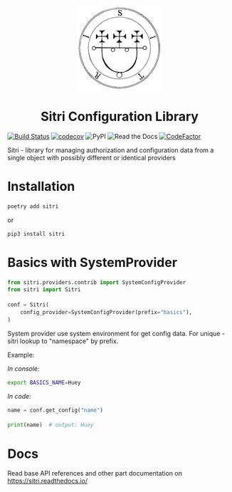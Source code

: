 
<p align="center">
  <a href="https://github.com/elastoo-team/sitri">
    <img src="docs/_static/logo.gif">
  </a>
  <h1 align="center">
    Sitri Configuration Library
  </h1>
</p>

[![Build Status](https://img.shields.io/endpoint.svg?url=https%3A%2F%2Factions-badge.atrox.dev%2FElastoo-Team%2Fsitri%2Fbadge&style=popout)](https://actions-badge.atrox.dev/Elastoo-Team/sitri/goto)
[![codecov](https://codecov.io/gh/Elastoo-Team/sitri/branch/master/graph/badge.svg)](https://codecov.io/gh/elastoo-team/sitri)
![PyPI](https://img.shields.io/pypi/v/sitri)
![Read the Docs](https://img.shields.io/readthedocs/sitri)
[![CodeFactor](https://www.codefactor.io/repository/github/lemegetonx/sitri/badge)](https://www.codefactor.io/repository/github/elastoo-team/sitri)

Sitri - library for managing authorization and configuration data from a single object with possibly different or identical providers

#  Installation

```bash
poetry add sitri
```

or
```bash
pip3 install sitri
```

# Basics with SystemProvider

```python
from sitri.providers.contrib import SystemConfigProvider
from sitri import Sitri

conf = Sitri(
    config_provider=SystemConfigProvider(prefix="basics"),
)
```
System provider use system environment for get config data. For unique - sitri lookup to "namespace" by prefix.

Example:

*In console:*
```bash
export BASICS_NAME=Huey
```

*In code:*
```python
name = conf.get_config("name")

print(name)  # output: Huey
```

#  Docs
Read base API references and other part documentation on https://sitri.readthedocs.io/

